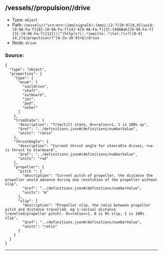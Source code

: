## /vessels/<RegExp>/propulsion/<RegExp>/drive

* Type: `object`
* Path: `/vessels/(^urn:mrn:(imo|signalk):(mmsi:[2-7][0-9]{8,8}|uuid:[0-9A-Fa-f]{8}-[0-9A-Fa-f]{4}-4[0-9A-Fa-f]{3}-[89ABab][0-9A-Fa-f]{3}-[0-9A-Fa-f]{12}))|^(http(s?):.*|mailto:.*|tel:(\+?)[0-9]{4,})$/propulsion/(^[A-Za-z0-9]+$)/drive`
* Node: `drive`

### Source:
```
{
  "type": "object",
  "properties": {
    "type": {
      "enum": [
        "saildrive",
        "shaft",
        "outboard",
        "jet",
        "pod",
        "other"
      ]
    },
    "trimState": {
      "description": "Trim/tilt state, 0<=ratio<=1, 1 is 100% up",
      "$ref": "../definitions.json#/definitions/numberValue",
      "units": "ratio"
    },
    "thrustAngle": {
      "description": "Current thrust angle for steerable drives, +ve is thrust to Starboard",
      "$ref": "../definitions.json#/definitions/numberValue",
      "units": "rad"
    },
    "propeller": {
      "pitch ": {
        "description": "Current pitch of propeller, the distance the propeller would advance during one revolution of the propeller without slip",
        "$ref": "../definitions.json#/definitions/numberValue",
        "units": "m"
      },
      "slip": {
        "description": "Propeller slip, the ratio between propeller pitch and distance travelled. eg 1-(actual distance travelled/propeller pitch). 0<=ratio<=1, 0 is 0% slip, 1 is 100% slip",
        "$ref": "../definitions.json#/definitions/numberValue",
        "units": "ratio"
      }
    }
  }
}
```

---
